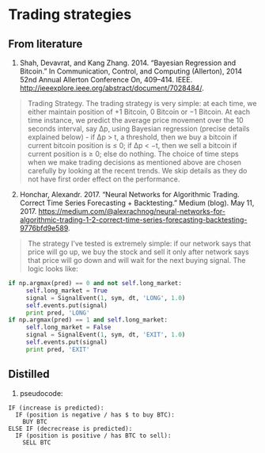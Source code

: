 # Trading strategies

## From literature

1. Shah, Devavrat, and Kang Zhang. 2014. “Bayesian Regression and Bitcoin.” In Communication, Control, and Computing (Allerton), 2014 52nd Annual Allerton Conference On, 409–414. IEEE. http://ieeexplore.ieee.org/abstract/document/7028484/.

> Trading Strategy. The trading strategy is very simple: at each time, we either maintain position of +1 Bitcoin, 0 Bitcoin or −1 Bitcoin. At each time instance, we predict the average price movement over the 10 seconds interval, say ∆p, using Bayesian regression (precise details explained below) - if ∆p > t, a threshold, then we buy a bitcoin if current bitcoin position is ≤ 0; if ∆p < −t, then we sell a bitcoin if current position is ≥ 0; else do nothing. The choice of time steps when we make trading decisions as mentioned above are chosen carefully by looking at the recent trends. We skip details as they do not have first order effect on the performance.

2. Honchar, Alexandr. 2017. “Neural Networks for Algorithmic Trading. Correct Time Series Forecasting + Backtesting.” Medium (blog). May 11, 2017. https://medium.com/@alexrachnog/neural-networks-for-algorithmic-trading-1-2-correct-time-series-forecasting-backtesting-9776bfd9e589.

> The strategy I’ve tested is extremely simple: if our network says that price will go up, we buy the stock and sell it only after network says that price will go down and will wait for the next buying signal. The logic looks like:

```python
if np.argmax(pred) == 0 and not self.long_market:
     self.long_market = True
     signal = SignalEvent(1, sym, dt, 'LONG', 1.0)
     self.events.put(signal)
     print pred, 'LONG'
if np.argmax(pred) == 1 and self.long_market:
     self.long_market = False
     signal = SignalEvent(1, sym, dt, 'EXIT', 1.0)
     self.events.put(signal)
     print pred, 'EXIT'
```

## Distilled

1. pseudocode:

```
IF (increase is predicted):
  IF (position is negative / has $ to buy BTC):
    BUY BTC
ELSE IF (decrecrease is predicted):
  IF (position is positive / has BTC to sell):
    SELL BTC
```
